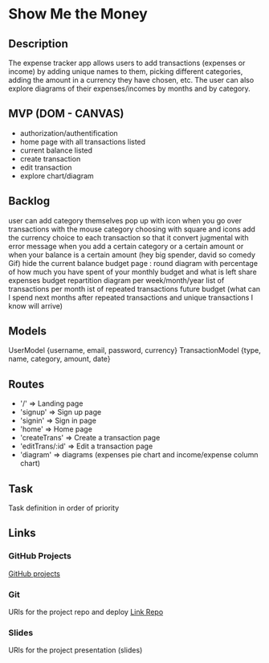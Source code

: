 # Show Me the Money

## Description
The expense tracker app allows users to add transactions (expenses or income) by adding unique names to them, picking different categories, adding the amount in a currency they have chosen, etc. The user can also explore diagrams of their expenses/incomes by months and by category.

## MVP (DOM - CANVAS)
- authorization/authentification
- home page with all transactions listed
- current balance listed
- create transaction
- edit transaction
- explore chart/diagram


## Backlog

user can add category themselves
pop up with icon when you go over transactions with the mouse
category choosing with square and icons
add the currency choice to each transaction so that it convert
jugmental with error message when you add a certain category or a certain amount or when your balance is a certain amount (hey big spender, david so comedy Gif)
hide the current balance
budget page : round diagram with percentage of how much you have spent of your monthly budget and what is left
share expenses
budget repartition diagram per week/month/year
list of transactions per month
ist of repeated transactions
future budget (what can I spend next months after repeated transactions and unique transactions I know will arrive)


## Models

UserModel {username, email, password, currency}
TransactionModel {type, name, category, amount, date}


## Routes

- '/'  => Landing page
- 'signup'  =>  Sign up page
- 'signin'  =>  Sign in page
- 'home'  =>  Home page
- 'createTrans'  =>  Create a transaction page
- 'editTrans/:id'  =>  Edit a transaction page
- 'diagram'  =>  diagrams (expenses pie chart and income/expense column chart)


## Task
Task definition in order of priority


## Links


### GitHub Projects
[GitHub projects](https://github.com/ivanaKrucaj/expense-tracker-project/projects/1)


### Git
URls for the project repo and deploy
[Link Repo](https://github.com/ivanaKrucaj/expense-tracker-project/)


### Slides
URls for the project presentation (slides)

